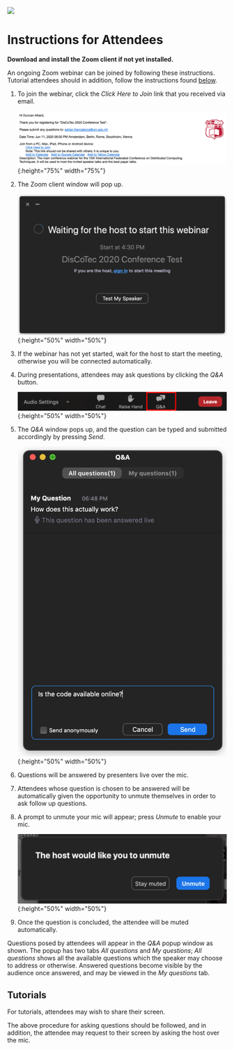 [![](https://www.discotec.org/2020/discotec2020-banner.jpeg)](https://www.discotec.org/2020/)

# Instructions for Attendees

**Download and install the Zoom client if not yet installed.**

An ongoing Zoom webinar can be joined by following these instructions. Tutorial attendees should in addition, follow the instructions found [below](#Tutorials).

1. To join the webinar, click the *Click Here to Join* link that you received via email.

    ![Email Invite](screenshots/invite.png){:height="75%" width="75%"}

2. The Zoom client window will pop up.

    ![Client](screenshots/waiting.png){:height="50%" width="50%"}

3. If the webinar has not yet started, wait for the host to start the meeting, otherwise you will be connected automatically.

4. During presentations, attendees may ask questions by clicking the *Q&A* button.

    ![Q&A](screenshots/q_and_a.png){:height="50%" width="50%"}

5. The *Q&A* window pops up, and the question can be typed and submitted accordingly by pressing *Send*.

    ![Q&A](screenshots/q_and_a_dialog.png){:height="50%" width="50%"}

6. Questions will be answered by presenters live over the mic.

7. Attendees whose question is chosen to be answered will be automatically given the opportunity to unmute themselves in order to ask follow up questions.

8. A prompt to unmute your mic will appear; press *Unmute* to enable your mic.

    ![Q&A](screenshots/unmute.png){:height="50%" width="50%"}

8. Once the question is concluded, the attendee will be muted automatically.


Questions posed by attendees will appear in the *Q&A* popup window as shown. The popup has two tabs *All questions* and *My questions*; *All questions* shows all the available questions which the speaker may choose to address or otherwise. Answered questions become visible by the audience once answered, and may be viewed in the *My questions* tab.



## Tutorials

For tutorials, attendees may wish to share their screen. 

The above procedure for asking questions should be followed, and in addition, the attendee may request to their screen by asking the host over the mic.





<!-- Click *Raise Hand* to inform the presenter that you would like to share your screen.

![RaiseHand](screenshots/raise_hand.png){:height="50%" width="50%"} -->
